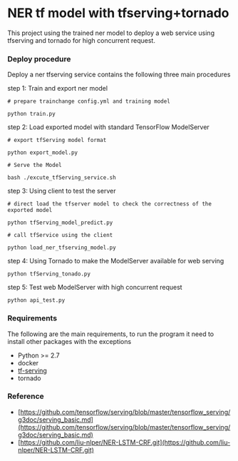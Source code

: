 NER tf model with tfserving+tornado 
===================================

This project using the trained ner model to deploy a web service using tfserving
and tornado for high concurrent request.


### Deploy procedure 
    
Deploy a ner tfserving service contains the following three main procedures

step 1: Train and export ner model
```
# prepare trainchange config.yml and training model

python train.py

```

step 2: Load exported model with standard TensorFlow ModelServer
```
# export tfServing model format

python export_model.py

# Serve the Model

bash ./excute_tfServing_service.sh

```

step 3: Using client to test the server
```
# direct load the tfserver model to check the correctness of the exported model

python tfServing_model_predict.py

# call tfService using the client

python load_ner_tfserving_model.py

```

step 4: Using Tornado to make the ModelServer available for web serving
```
python tfServing_tonado.py

```

step 5: Test web ModelServer with high concurrent request
```
python api_test.py

```


### Requirements
    
The following are the main requirements, to run the program it need to install
 other packages with the exceptions
    
- Python >= 2.7
- docker
- [tf-serving](https://github.com/tensorflow/serving/blob/master/tensorflow_serving/g3doc/setup.md)
- tornado


### Reference

- [https://github.com/tensorflow/serving/blob/master/tensorflow_serving/g3doc/serving_basic.md](https://github.com/tensorflow/serving/blob/master/tensorflow_serving/g3doc/serving_basic.md)
- [https://github.com/liu-nlper/NER-LSTM-CRF.git](https://github.com/liu-nlper/NER-LSTM-CRF.git)

